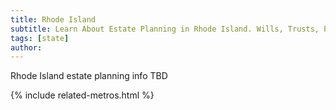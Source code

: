```yaml
---
title: Rhode Island
subtitle: Learn About Estate Planning in Rhode Island. Wills, Trusts, Probate, and More in Rhode Island. Find a Rhode Island Estate Attorney for Your Estate Planning Needs.
tags: [state]
author:
---
```


Rhode Island estate planning info TBD

<!-- Related Metros List -->
{% include related-metros.html %}
